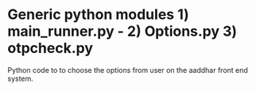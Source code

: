 # Generic python modules 1) main_runner.py - 2) Options.py 3) otpcheck.py
Python code to to choose the options from user on the aaddhar front end system.
